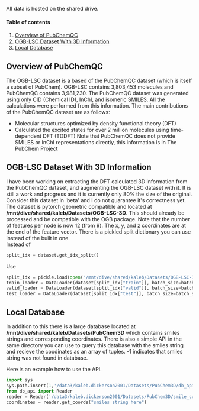 All data is hosted on the shared drive.

#### Table of contents
1. [Overview of PubChemQC](#1)
2. [OGB-LSC Dataset With 3D Information](#2)
3. [Local Database](#3)

## Overview of PubChemQC  <a id="1"></a>
The OGB-LSC dataset is a based of the PubChemQC dataset (which is itself a subset of PubChem). OGB-LSC contains 3,803,453 molecules and PubChemQC contains 3,981,230. The PubChemQC dataset was generated using only CID (Chemical ID), InChI, and isomeric SMILES. All the calculations were performed from this information.
The main contributions of the PubChemQC dataset are as follows:  
* Molecular structures optimized by density functional theory (DFT)
* Calculated the excited states for over 2 million molecules using time-dependent DFT (TDDFT)
Note that PubChemQC does not provide SMILES or InChI representations directly, this information is in The PubChem Project

## OGB-LSC Dataset With 3D Information <a id="2"></a>

I have been working on extracting the DFT calculated 3D information from the PubChemQC dataset, and augmenting the OGB-LSC dataset with it. It is still a work and progress and it is currently only 80% the size of the original. Consider this dataset in 'beta' and I do not guarantee it's correctness yet.   
The dataset is pytorch geometric compatible and located at **/mnt/dive/shared/kaleb/Datasets/OGB-LSC-3D**. This should already be processed and be compatible with the OGB package. Note that the number of features per node is now 12 (from 9). The x, y, and z coordinates are at the end of the feature vector. There is a pickled split dictionary you can use instead of the built in one.  
Instead of
```py
split_idx = dataset.get_idx_split()
```
Use
```py
split_idx = pickle.load(open("/mnt/dive/shared/kaleb/Datasets/OGB-LSC-3D/pcqm4m_kddcup2021/split_idx3D.p", "rb" ))
train_loader = DataLoader(dataset[split_idx["train"]], batch_size=batch_size, shuffle=True)
valid_loader = DataLoader(dataset[split_idx["valid"]], batch_size=batch_size, shuffle=False)
test_loader = DataLoader(dataset[split_idx["test"]], batch_size=batch_size, shuffle=False)
```

## Local Database <a id="3"></a>

In addition to this there is a large database located at **/mnt/dive/shared/kaleb/Datasets/PubChem3D** which contains smiles strings and corresponding coordinates. There is also a simple API in the same directory you can use to query this database with the smiles string and recieve the coodinates as an array of tuples. -1 indicates that smiles string was not found in database.

Here is an example how to use the API. 
```py
import sys
sys.path.insert(1,'/data3/kaleb.dickerson2001/Datasets/PubChem3D/db_api.py')
from db_api import Reader
reader = Reader('/data3/kaleb.dickerson2001/Datasets/PubChem3D/smile_coord.db')
coordinates = reader.get_coords("smiles string here")
```

